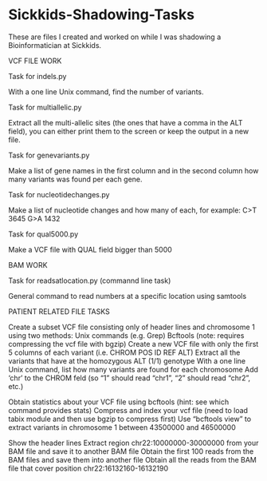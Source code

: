 # Sickkids-Shadowing-Tasks
These are files I created and worked on while I was shadowing a Bioinformatician at Sickkids.

VCF FILE WORK

Task for indels.py

With a one line Unix command, find the number of variants.

Task for multiallelic.py

Extract all the multi-allelic sites (the ones that have a comma in the ALT field), you can either print them to the screen or keep the output in a new file.

Task for genevariants.py

Make a list of gene names in the first column and in the second column how many variants was found per each gene.

Task for nucleotidechanges.py

Make a list of nucleotide changes and how many of each, for example:
C>T   3645
G>A  1432

Task for qual5000.py

Make a VCF file with QUAL field bigger than 5000


BAM WORK

Task for readsatlocation.py (commannd line task)

General command to read numbers at a specific location using samtools


PATIENT RELATED FILE TASKS


Create a subset VCF file consisting only of header lines and chromosome 1 using two methods: 
Unix commands (e.g. Grep)
Bcftools (note: requires compressing the vcf file with bgzip)
Create a new VCF file with only the first 5 columns of each variant (i.e. CHROM  POS     ID      REF     ALT)
Extract all the variants that have at the homozygous ALT (1/1) genotype
With a one line Unix command, list how many variants are found for each chromosome
Add ‘chr’ to the CHROM feld (so “1” should read “chr1”, “2” should read “chr2”, etc.)

Obtain statistics about your VCF file using bcftools (hint: see which command provides stats)
Compress and index your vcf file (need to load tabix module and then use bgzip to compress first)
Use “bcftools view” to extract variants in chromosome 1 between 43500000 and 46500000

Show the header lines
Extract region chr22:10000000-30000000 from your BAM file and save it to another BAM file
Obtain the first 100 reads from the BAM files and save them into another file
Obtain all the reads from the BAM file that cover position chr22:16132160-16132190
